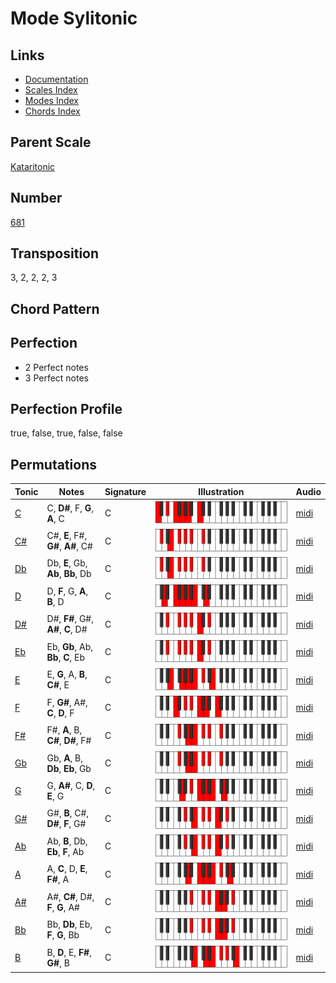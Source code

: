 # Mode Sylitonic

## Links

- [Documentation](README.md)
- [Scales Index](Scales.md)
- [Modes Index](Modes.md)
- [Chords Index](Chords.md)

## Parent Scale

[Kataritonic](ScaleKataritonic.md)

## Number

[681](https://ianring.com/musictheory/scales/681)

## Transposition

3, 2, 2, 2, 3

## Chord Pattern



## Perfection

- 2 Perfect notes
- 3 Perfect notes

## Perfection Profile

true, false, true, false, false

## Permutations

| Tonic | Notes | Signature | Illustration | Audio |
|-------|-------|-----------|--------------|-------|
| [C](ModeCNaturalSylitonic.md) | C, **D#**, F, **G**, **A**, C | C | ![CNaturalSylitonic](ModeCNaturalSylitonic.png) | [midi](https://github.com/edipermadi/music/blob/main/docs/ModeCNaturalSylitonic.mid?raw=true) |
| [C#](ModeCSharpSylitonic.md) | C#, **E**, F#, **G#**, **A#**, C# | C | ![CSharpSylitonic](ModeCSharpSylitonic.png) | [midi](https://github.com/edipermadi/music/blob/main/docs/ModeCSharpSylitonic.mid?raw=true) |
| [Db](ModeDFlatSylitonic.md) | Db, **E**, Gb, **Ab**, **Bb**, Db | C | ![DFlatSylitonic](ModeDFlatSylitonic.png) | [midi](https://github.com/edipermadi/music/blob/main/docs/ModeDFlatSylitonic.mid?raw=true) |
| [D](ModeDNaturalSylitonic.md) | D, **F**, G, **A**, **B**, D | C | ![DNaturalSylitonic](ModeDNaturalSylitonic.png) | [midi](https://github.com/edipermadi/music/blob/main/docs/ModeDNaturalSylitonic.mid?raw=true) |
| [D#](ModeDSharpSylitonic.md) | D#, **F#**, G#, **A#**, **C**, D# | C | ![DSharpSylitonic](ModeDSharpSylitonic.png) | [midi](https://github.com/edipermadi/music/blob/main/docs/ModeDSharpSylitonic.mid?raw=true) |
| [Eb](ModeEFlatSylitonic.md) | Eb, **Gb**, Ab, **Bb**, **C**, Eb | C | ![EFlatSylitonic](ModeEFlatSylitonic.png) | [midi](https://github.com/edipermadi/music/blob/main/docs/ModeEFlatSylitonic.mid?raw=true) |
| [E](ModeENaturalSylitonic.md) | E, **G**, A, **B**, **C#**, E | C | ![ENaturalSylitonic](ModeENaturalSylitonic.png) | [midi](https://github.com/edipermadi/music/blob/main/docs/ModeENaturalSylitonic.mid?raw=true) |
| [F](ModeFNaturalSylitonic.md) | F, **G#**, A#, **C**, **D**, F | C | ![FNaturalSylitonic](ModeFNaturalSylitonic.png) | [midi](https://github.com/edipermadi/music/blob/main/docs/ModeFNaturalSylitonic.mid?raw=true) |
| [F#](ModeFSharpSylitonic.md) | F#, **A**, B, **C#**, **D#**, F# | C | ![FSharpSylitonic](ModeFSharpSylitonic.png) | [midi](https://github.com/edipermadi/music/blob/main/docs/ModeFSharpSylitonic.mid?raw=true) |
| [Gb](ModeGFlatSylitonic.md) | Gb, **A**, B, **Db**, **Eb**, Gb | C | ![GFlatSylitonic](ModeGFlatSylitonic.png) | [midi](https://github.com/edipermadi/music/blob/main/docs/ModeGFlatSylitonic.mid?raw=true) |
| [G](ModeGNaturalSylitonic.md) | G, **A#**, C, **D**, **E**, G | C | ![GNaturalSylitonic](ModeGNaturalSylitonic.png) | [midi](https://github.com/edipermadi/music/blob/main/docs/ModeGNaturalSylitonic.mid?raw=true) |
| [G#](ModeGSharpSylitonic.md) | G#, **B**, C#, **D#**, **F**, G# | C | ![GSharpSylitonic](ModeGSharpSylitonic.png) | [midi](https://github.com/edipermadi/music/blob/main/docs/ModeGSharpSylitonic.mid?raw=true) |
| [Ab](ModeAFlatSylitonic.md) | Ab, **B**, Db, **Eb**, **F**, Ab | C | ![AFlatSylitonic](ModeAFlatSylitonic.png) | [midi](https://github.com/edipermadi/music/blob/main/docs/ModeAFlatSylitonic.mid?raw=true) |
| [A](ModeANaturalSylitonic.md) | A, **C**, D, **E**, **F#**, A | C | ![ANaturalSylitonic](ModeANaturalSylitonic.png) | [midi](https://github.com/edipermadi/music/blob/main/docs/ModeANaturalSylitonic.mid?raw=true) |
| [A#](ModeASharpSylitonic.md) | A#, **C#**, D#, **F**, **G**, A# | C | ![ASharpSylitonic](ModeASharpSylitonic.png) | [midi](https://github.com/edipermadi/music/blob/main/docs/ModeASharpSylitonic.mid?raw=true) |
| [Bb](ModeBFlatSylitonic.md) | Bb, **Db**, Eb, **F**, **G**, Bb | C | ![BFlatSylitonic](ModeBFlatSylitonic.png) | [midi](https://github.com/edipermadi/music/blob/main/docs/ModeBFlatSylitonic.mid?raw=true) |
| [B](ModeBNaturalSylitonic.md) | B, **D**, E, **F#**, **G#**, B | C | ![BNaturalSylitonic](ModeBNaturalSylitonic.png) | [midi](https://github.com/edipermadi/music/blob/main/docs/ModeBNaturalSylitonic.mid?raw=true) |
